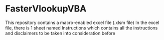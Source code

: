# FasterVlookupVBA
This repository contains a macro-enabled excel file (.xlsm file)
In the excel file, there is 1 sheet named Instructions which contains all the instructions and disclaimers to be taken into consideration before 

